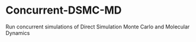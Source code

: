 # Concurrent-DSMC-MD
Run concurrent simulations of Direct Simulation Monte Carlo and Molecular Dynamics
